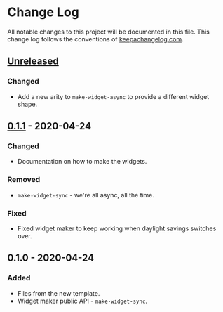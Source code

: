 # Change Log
All notable changes to this project will be documented in this file. This change log follows the conventions of [keepachangelog.com](http://keepachangelog.com/).

## [Unreleased]
### Changed
- Add a new arity to `make-widget-async` to provide a different widget shape.

## [0.1.1] - 2020-04-24
### Changed
- Documentation on how to make the widgets.

### Removed
- `make-widget-sync` - we're all async, all the time.

### Fixed
- Fixed widget maker to keep working when daylight savings switches over.

## 0.1.0 - 2020-04-24
### Added
- Files from the new template.
- Widget maker public API - `make-widget-sync`.

[Unreleased]: https://github.com/your-name/nosco.scoring/compare/0.1.1...HEAD
[0.1.1]: https://github.com/your-name/nosco.scoring/compare/0.1.0...0.1.1
